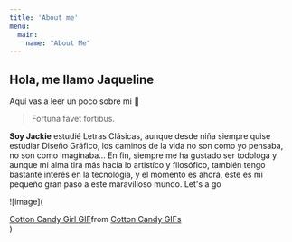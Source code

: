 ```yaml
---
title: 'About me'
menu:
  main:
    name: "About Me"
---
```


## Hola, me llamo Jaqueline

Aquí vas a leer un poco sobre mi 🤩

> Fortuna favet fortibus.

**Soy Jackie** estudié Letras Clásicas, aunque desde niña siempre quise estudiar Diseño Gráfico,
los caminos de la vida no son como yo pensaba, no son como imaginaba...
  En fin, siempre me ha gustado ser todologa y aunque mi alma tira más hacia lo artistíco y filosófico,
también tengo bastante interés en la tecnología, y el momento es ahora, este es mi pequeño gran paso a este maravilloso 
mundo. Let's a go 
 
 ![image](<div class="tenor-gif-embed" data-postid="15551799" data-share-method="host" data-aspect-ratio="1" data-width="100%"><a href="https://tenor.com/view/cotton-candy-girl-too-much-sugar-sugar-overload-gif-15551799">Cotton Candy Girl GIF</a>from <a href="https://tenor.com/search/cotton+candy-gifs">Cotton Candy GIFs</a></div> <script type="text/javascript" async src="https://tenor.com/embed.js"></script>) 

